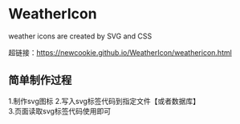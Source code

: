 # WeatherIcon
weather icons are created by SVG and CSS

超链接：https://newcookie.github.io/WeatherIcon/weathericon.html

## 简单制作过程
1.制作svg图标
2.写入svg标签代码到指定文件【或者数据库】  
3.页面读取svg标签代码使用即可
